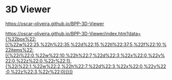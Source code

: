 
# 3D Viewer 

https://oscar-oliveira.github.io/BPP-3D-Viewer 

https://oscar-oliveira.github.io/BPP-3D-Viewer/index.htm?data={%22box%22:[{%22w%22:25,%22h%22:35,%22d%22:15,%22tl%22:37.5,%22f%22:10,%22items%22:[{%22i%22:0,%22w%22:10,%22h%22:7,%22d%22:3,%22x%22:0,%22y%22:0,%22z%22:0,%22r%22:1},{%22i%22:1,%22w%22:2,%22h%22:7,%22d%22:3,%22x%22:0,%22y%22:0,%22z%22:3,%22r%22:0}]}]}
